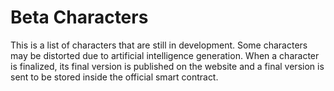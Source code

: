 # Beta Characters

This is a list of characters that are still in development. Some characters may be distorted due to artificial intelligence generation.
When a character is finalized, its final version is published on the website and a final version is sent to be stored inside the official smart contract.